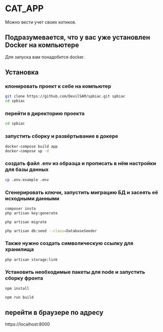 # CAT_APP

Можно вести учет своих котиков. 

## Подразумевается, что у вас уже установлен Docker на компьютере
Для запуска вам понадобится docker.

## Установка

### клонировать проект к себе на компьютер
```bash
git clone https://github.com/DevilSAM/spbiac.git spbiac
cd spbiac
```

### перейти в директорию проекта
```bash
cd spbiac
```

### запустить сборку и развёртывание в докере
```bash
docker-compose build app
docker-compose up -d
```


### создать файл .env из образца и прописать в нём настройки для базы данных

```bash
cp .env.example .env
```


### Сгенерировать ключи, запустить миграцию БД и засеять её исходными данными

```bash
composer insta
php artisan key:generate
```


```bash
php artisan migrate
```


```bash
php artisan db:seed --class=DatabaseSeeder
```

### Также нужно создать символическую ссылку для хранилища
```bash
php artisan storage:link
```


### Установить необходимые пакеты для node и запустить сборку фронта
```bash
npm install
```

```bash
npm run build
```

## перейти в браузере по адресу 
https://localhost:8000